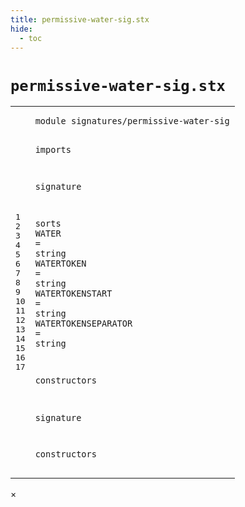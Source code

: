 ```yaml
---
title: permissive-water-sig.stx
hide:
  - toc
---
```


# `permissive-water-sig.stx`



[pdmosses/metaborg-tiger/org.metaborg.lang.tiger.statix/src-gen/statix/signatures/permissive-water-sig.stx]: https://github.com/pdmosses/metaborg-tiger/blob/master/org.metaborg.lang.tiger.statix/src-gen/statix/signatures/permissive-water-sig.stx "The source file on GitHub"

<div class="stx"><table class="highlighttable"><tbody><tr><td class="linenos"><div class="linenodiv"><pre><span></span>1
2
3
4
5
6
7
8
9
10
11
12
13
14
15
16
17
</pre></div></td>
<td class="code"><pre><code><span class="keyword">module</span> <span id="signatures/permissive-water-sig_1_8" title="a definition with no references"><span class="token sort_Id">signatures/permissive-water-sig</span></span>

<span class="keyword">imports</span>

<span class="keyword">signature</span>

  <span class="keyword">sorts</span>
    <span class="cons_SortAlias"><span id="WATER_8_5" title="a definition with no references"><span class="token sort_Id">WATER</span></span> <span class="operator">=</span> <span class="cons_StringSort"><span class="keyword">string</span></span></span>
    <span class="cons_SortAlias"><span id="WATERTOKEN_9_5" title="a definition with no references"><span class="token sort_Id">WATERTOKEN</span></span> <span class="operator">=</span> <span class="cons_StringSort"><span class="keyword">string</span></span></span>
    <span class="cons_SortAlias"><span id="WATERTOKENSTART_10_5" title="a definition with no references"><span class="token sort_Id">WATERTOKENSTART</span></span> <span class="operator">=</span> <span class="cons_StringSort"><span class="keyword">string</span></span></span>
    <span class="cons_SortAlias"><span id="WATERTOKENSEPARATOR_11_5" title="a definition with no references"><span class="token sort_Id">WATERTOKENSEPARATOR</span></span> <span class="operator">=</span> <span class="cons_StringSort"><span class="keyword">string</span></span></span>

  <span class="keyword">constructors</span>

<span class="keyword">signature</span>

  <span class="keyword">constructors</span>
</code></pre></td></tr></tbody></table></div>

<div id="modal">
  <div id="modal-content">
    <span id="modal-close">&times;</span>
    <h2 id="modal-h2"></h2>
    <p  id="modal-p"></p>
    <ul id="modal-ul"></ul>
  </div>
</div>
